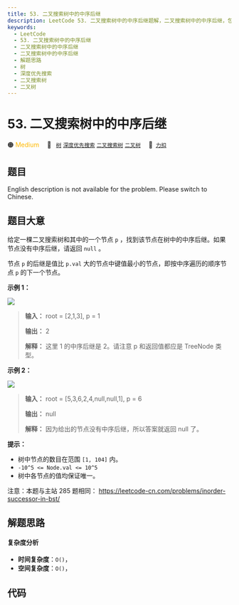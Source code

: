 ```yaml
---
title: 53. 二叉搜索树中的中序后继
description: LeetCode 53. 二叉搜索树中的中序后继题解，二叉搜索树中的中序后继，包含解题思路、复杂度分析以及完整的 JavaScript 代码实现。
keywords:
  - LeetCode
  - 53. 二叉搜索树中的中序后继
  - 二叉搜索树中的中序后继
  - 二叉搜索树中的中序后继
  - 解题思路
  - 树
  - 深度优先搜索
  - 二叉搜索树
  - 二叉树
---
```


# 53. 二叉搜索树中的中序后继

🟠 <font color=#ffb800>Medium</font>&emsp; 🔖&ensp; [`树`](/tag/tree.md) [`深度优先搜索`](/tag/depth-first-search.md) [`二叉搜索树`](/tag/binary-search-tree.md) [`二叉树`](/tag/binary-tree.md)&emsp; 🔗&ensp;[`力扣`](https://leetcode.cn/problems/P5rCT8)

## 题目

English description is not available for the problem. Please switch to
Chinese.


## 题目大意

给定一棵二叉搜索树和其中的一个节点 `p` ，找到该节点在树中的中序后继。如果节点没有中序后继，请返回 `null` 。

节点 `p` 的后继是值比 `p.val` 大的节点中键值最小的节点，即按中序遍历的顺序节点 `p` 的下一个节点。



**示例 1：**

![](https://assets.leetcode.com/uploads/2019/01/23/285_example_1.PNG)

> 
> 
> 
> 
> 
> **输入：** root = [2,1,3], p = 1
> 
> **输出：** 2
> 
> **解释：** 这里 1 的中序后继是 2。请注意 p 和返回值都应是 TreeNode 类型。
> 
> 

**示例  2：**

![](https://assets.leetcode.com/uploads/2019/01/23/285_example_2.PNG)

> 
> 
> 
> 
> 
> **输入：** root = [5,3,6,2,4,null,null,1], p = 6
> 
> **输出：** null
> 
> **解释：** 因为给出的节点没有中序后继，所以答案就返回 null 了。
> 
> 



**提示：**

  * 树中节点的数目在范围 `[1, 104]` 内。
  * `-10^5 <= Node.val <= 10^5`
  * 树中各节点的值均保证唯一。



注意：本题与主站 285 题相同： <https://leetcode-cn.com/problems/inorder-successor-in-bst/>


## 解题思路

#### 复杂度分析

- **时间复杂度**：`O()`，
- **空间复杂度**：`O()`，

## 代码

```javascript

```